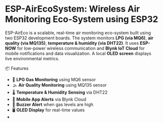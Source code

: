 #  ESP-AirEcoSystem: Wireless Air Monitoring Eco-System using ESP32

ESP-AirEco is a scalable, real-time air monitoring eco-system built using two ESP32 development boards. The system monitors **LPG (via MQ6)**, **air quality (via MQ135)**, **temperature & humidity (via DHT22)**. It uses **ESP-NOW** for low-power wireless communication and **Blynk IoT Cloud** for mobile notifications and data visualization. A local **OLED screen** displays live environmental metrics.

 📦 Features

- 🧪 **LPG Gas Monitoring** using MQ6 sensor
- 🌫️ **Air Quality Monitoring** using MQ135 sensor
- 🌡️ **Temperature & Humidity Sensing** via DHT22
- 📲 **Mobile App Alerts** via Blynk Cloud
- 🔔 **Buzzer Alert** when gas levels are high
- 🖥️ **OLED Display** for real-time values
-






